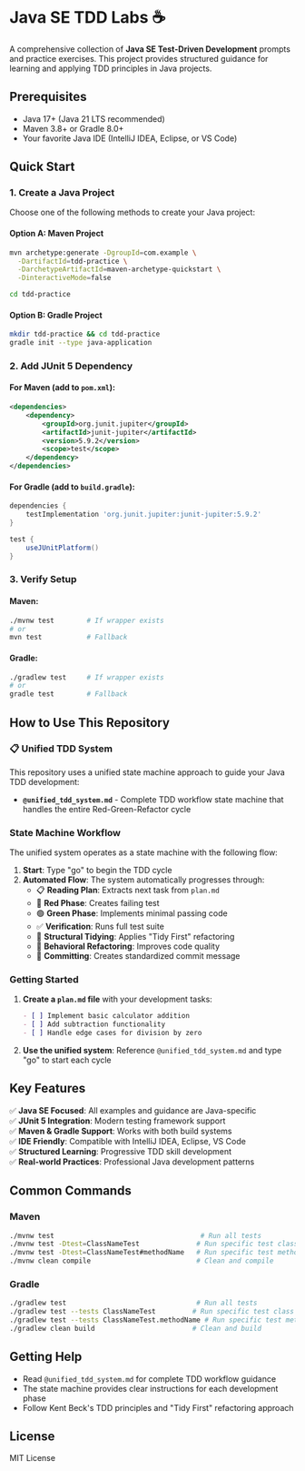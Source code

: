 # Java SE TDD Labs ☕

A comprehensive collection of **Java SE Test-Driven Development** prompts and practice exercises. This project provides structured guidance for learning and applying TDD principles in Java projects.

## Prerequisites

- Java 17+ (Java 21 LTS recommended)
- Maven 3.8+ or Gradle 8.0+
- Your favorite Java IDE (IntelliJ IDEA, Eclipse, or VS Code)

## Quick Start

### 1. Create a Java Project

Choose one of the following methods to create your Java project:

#### Option A: Maven Project
```bash
mvn archetype:generate -DgroupId=com.example \
  -DartifactId=tdd-practice \
  -DarchetypeArtifactId=maven-archetype-quickstart \
  -DinteractiveMode=false

cd tdd-practice
```

#### Option B: Gradle Project
```bash
mkdir tdd-practice && cd tdd-practice
gradle init --type java-application
```

### 2. Add JUnit 5 Dependency

#### For Maven (add to `pom.xml`):
```xml
<dependencies>
    <dependency>
        <groupId>org.junit.jupiter</groupId>
        <artifactId>junit-jupiter</artifactId>
        <version>5.9.2</version>
        <scope>test</scope>
    </dependency>
</dependencies>
```

#### For Gradle (add to `build.gradle`):
```gradle
dependencies {
    testImplementation 'org.junit.jupiter:junit-jupiter:5.9.2'
}

test {
    useJUnitPlatform()
}
```

### 3. Verify Setup

#### Maven:
```bash
./mvnw test        # If wrapper exists
# or
mvn test           # Fallback
```

#### Gradle:
```bash
./gradlew test     # If wrapper exists  
# or
gradle test        # Fallback
```

## How to Use This Repository

### 📋 Unified TDD System

This repository uses a unified state machine approach to guide your Java TDD development:

- **`@unified_tdd_system.md`** - Complete TDD workflow state machine that handles the entire Red-Green-Refactor cycle

### State Machine Workflow

The unified system operates as a state machine with the following flow:

1. **Start**: Type "go" to begin the TDD cycle
2. **Automated Flow**: The system automatically progresses through:
   - 📋 **Reading Plan**: Extracts next task from `plan.md`
   - 🔴 **Red Phase**: Creates failing test
   - 🟢 **Green Phase**: Implements minimal passing code
   - ✅ **Verification**: Runs full test suite
   - 🔧 **Structural Tidying**: Applies "Tidy First" refactoring
   - 🚀 **Behavioral Refactoring**: Improves code quality
   - 💾 **Committing**: Creates standardized commit message

### Getting Started

1. **Create a `plan.md` file** with your development tasks:
   ```markdown
   - [ ] Implement basic calculator addition
   - [ ] Add subtraction functionality
   - [ ] Handle edge cases for division by zero
   ```

2. **Use the unified system**: Reference `@unified_tdd_system.md` and type "go" to start each cycle

## Key Features

✅ **Java SE Focused**: All examples and guidance are Java-specific  
✅ **JUnit 5 Integration**: Modern testing framework support  
✅ **Maven & Gradle Support**: Works with both build systems  
✅ **IDE Friendly**: Compatible with IntelliJ IDEA, Eclipse, VS Code  
✅ **Structured Learning**: Progressive TDD skill development  
✅ **Real-world Practices**: Professional Java development patterns  

## Common Commands

### Maven
```bash
./mvnw test                                    # Run all tests
./mvnw test -Dtest=ClassNameTest              # Run specific test class
./mvnw test -Dtest=ClassNameTest#methodName   # Run specific test method
./mvnw clean compile                          # Clean and compile
```

### Gradle  
```bash
./gradlew test                                # Run all tests
./gradlew test --tests ClassNameTest         # Run specific test class  
./gradlew test --tests ClassNameTest.methodName # Run specific test method
./gradlew clean build                        # Clean and build
```

## Getting Help

- Read `@unified_tdd_system.md` for complete TDD workflow guidance
- The state machine provides clear instructions for each development phase
- Follow Kent Beck's TDD principles and "Tidy First" refactoring approach

## License

MIT License